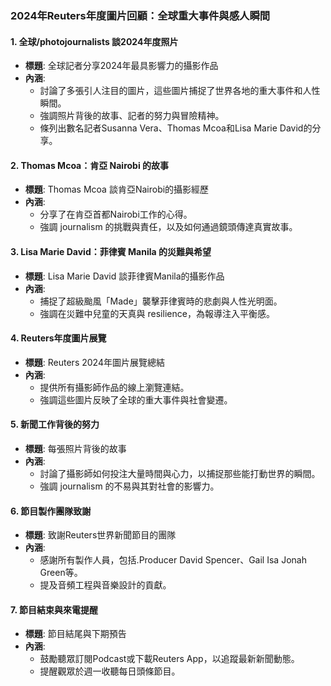 ### 2024年Reuters年度圖片回顧：全球重大事件與感人瞬間

#### 1. **全球/photojournalists 談2024年度照片**
   - **標題**: 全球記者分享2024年最具影響力的攝影作品
   - **內涵**:
     - 討論了多張引人注目的圖片，這些圖片捕捉了世界各地的重大事件和人性瞬間。
     - 強調照片背後的故事、記者的努力與冒險精神。
     - 條列出數名記者Susanna Vera、Thomas Mcoa和Lisa Marie David的分享。

#### 2. **Thomas Mcoa：肯亞 Nairobi 的故事**
   - **標題**: Thomas Mcoa 談肯亞Nairobi的攝影經歷
   - **內涵**:
     - 分享了在肯亞首都Nairobi工作的心得。
     - 強調 journalism 的挑戰與責任，以及如何通過鏡頭傳達真實故事。

#### 3. **Lisa Marie David：菲律賓 Manila 的災難與希望**
   - **標題**: Lisa Marie David 談菲律賓Manila的攝影作品
   - **內涵**:
     - 捕捉了超級颱風「Made」襲擊菲律賓時的悲劇與人性光明面。
     - 強調在災難中兒童的天真與 resilience，為報導注入平衡感。

#### 4. **Reuters年度圖片展覽**
   - **標題**: Reuters 2024年圖片展覽總結
   - **內涵**:
     - 提供所有攝影師作品的線上瀏覽連結。
     - 強調這些圖片反映了全球的重大事件與社會變遷。

#### 5. **新聞工作背後的努力**
   - **標題**: 每張照片背後的故事
   - **內涵**:
     - 討論了攝影師如何投注大量時間與心力，以捕捉那些能打動世界的瞬間。
     - 強調 journalism 的不易與其對社會的影響力。

#### 6. **節目製作團隊致謝**
   - **標題**: 致謝Reuters世界新聞節目的團隊
   - **內涵**:
     - 感謝所有製作人員，包括.Producer David Spencer、Gail Isa Jonah Green等。
     - 提及音頻工程與音樂設計的貢獻。

#### 7. **節目結束與來電提醒**
   - **標題**: 節目結尾與下期預告
   - **內涵**:
     - 鼓勵聽眾訂閱Podcast或下載Reuters App，以追蹤最新新聞動態。
     - 提醒觀眾於週一收聽每日頭條節目。